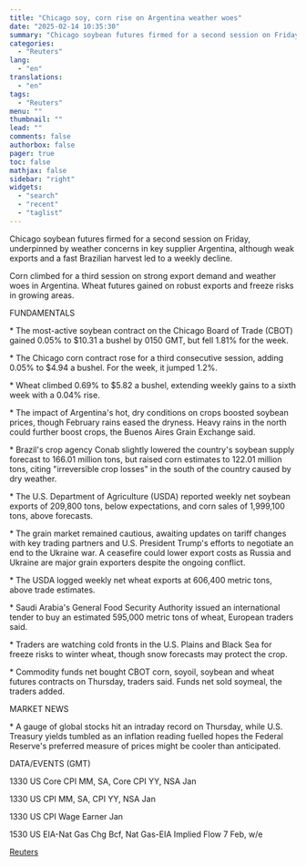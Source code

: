 ```yaml
---
title: "Chicago soy, corn rise on Argentina weather woes"
date: "2025-02-14 10:35:30"
summary: "Chicago soybean futures firmed for a second session on Friday, underpinned by weather concerns in key supplier Argentina, although weak exports and a fast Brazilian harvest led to a weekly decline.Corn climbed for a third session on strong export demand and weather woes in Argentina. Wheat futures gained on robust..."
categories:
  - "Reuters"
lang:
  - "en"
translations:
  - "en"
tags:
  - "Reuters"
menu: ""
thumbnail: ""
lead: ""
comments: false
authorbox: false
pager: true
toc: false
mathjax: false
sidebar: "right"
widgets:
  - "search"
  - "recent"
  - "taglist"
---
```


Chicago soybean futures firmed for a second session on Friday, underpinned by weather concerns in key supplier Argentina, although weak exports and a fast Brazilian harvest led to a weekly decline.

Corn climbed for a third session on strong export demand and weather woes in Argentina. Wheat futures gained on robust exports and freeze risks in growing areas.

FUNDAMENTALS

\* The most-active soybean contract on the Chicago Board of Trade (CBOT) gained 0.05% to $10.31 a bushel by 0150 GMT, but fell 1.81% for the week.

\* The Chicago corn contract rose for a third consecutive session, adding 0.05% to $4.94 a bushel. For the week, it jumped 1.2%.

\* Wheat climbed 0.69% to $5.82 a bushel, extending weekly gains to a sixth week with a 0.04% rise.

\* The impact of Argentina's hot, dry conditions on crops boosted soybean prices, though February rains eased the dryness. Heavy rains in the north could further boost crops, the Buenos Aires Grain Exchange said.

\* Brazil's crop agency Conab slightly lowered the country's soybean supply forecast to 166.01 million tons, but raised corn estimates to 122.01 million tons, citing "irreversible crop losses" in the south of the country caused by dry weather.

\* The U.S. Department of Agriculture (USDA) reported weekly net soybean exports of 209,800 tons, below expectations, and corn sales of 1,999,100 tons, above forecasts.

\* The grain market remained cautious, awaiting updates on tariff changes with key trading partners and U.S. President Trump's efforts to negotiate an end to the Ukraine war. A ceasefire could lower export costs as Russia and Ukraine are major grain exporters despite the ongoing conflict.

\* The USDA logged weekly net wheat exports at 606,400 metric tons, above trade estimates.

\* Saudi Arabia's General Food Security Authority issued an international tender to buy an estimated 595,000 metric tons of wheat, European traders said.

\* Traders are watching cold fronts in the U.S. Plains and Black Sea for freeze risks to winter wheat, though snow forecasts may protect the crop.

\* Commodity funds net bought CBOT corn, soyoil, soybean and wheat futures contracts on Thursday, traders said. Funds net sold soymeal, the traders added.

MARKET NEWS

\* A gauge of global stocks hit an intraday record on Thursday, while U.S. Treasury yields tumbled as an inflation reading fuelled hopes the Federal Reserve's preferred measure of prices might be cooler than anticipated.

DATA/EVENTS (GMT)

1330 US Core CPI MM, SA, Core CPI YY, NSA Jan

1330 US CPI MM, SA, CPI YY, NSA Jan

1330 US CPI Wage Earner Jan

1530 US EIA-Nat Gas Chg Bcf, Nat Gas-EIA Implied Flow 7 Feb, w/e

[Reuters](https://www.tradingview.com/news/reuters.com,2025:newsml_L4N3P506R:0-chicago-soy-corn-rise-on-argentina-weather-woes/)
